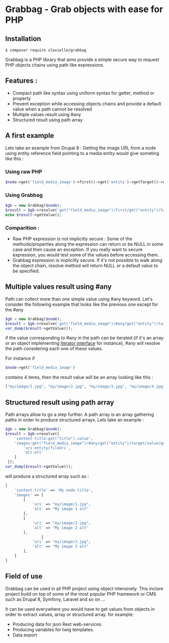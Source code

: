 # Grabbag - Grab objects with ease for PHP

## Installation
```
$ composer require slavielle/grabbag
```

Grabbag is a PHP library that aims provide a simple secure way to request PHP objects chains using path like expressions.

## Features :
* Compact path like syntax using uniform syntax for getter, method or property
* Prevent exception while accessing objects chains and provide a default value when a path cannot be resolved
* Multiple values result using #any
* Structured result using path array

## A first example

Lets take an example from Drupal 8 : Getting the image URL from a node using entity reference field pointing to a media entity would give someting like this :

### Using raw PHP
```php
$node->get('field_media_image')->first()->get('entity')->getTarget()->getValue()->get('field_image')->entity->getFileUri()
```

### Using Grabbag
```php
$gb = new Grabbag($node);
$result = $gb->resolve('get("field_media_image")/first/get("entity")/target/value/get("field_image")/entity/fileUri');
echo $result->getValue();
```

### Comparition : 
* Raw PHP expression is not implicitly secure : Some of the methods/properties along the expression can return or be NULL in some case and then cause an exception. If you really want to secure expression, you would test some of the values before accessing them.
* Grabbag expression is implicitly secure. If it's not possible to walk along the object chain, resolve method will return NULL or a default value to be specified.

## Multiple values result using #any

Path can collect more than one simple value using #any keyword.
Let's consider the following example that looks like the previous one except for the #any
```php
$gb = new Grabbag($node);
$result = $gb->resolve('get("field_media_image")/#any/get("entity")/target/value/get("field_image")/entity/fileUri');
var_dump($result->getValue());
```
if the value corresponding to #any in the path can be iterated (if it's an array or an object implementing [Iterator interface](http://php.net/manual/en/class.iterator.php) for instance), #any will resolve the path considering each one of these values.

For instance if 
```php
$node->get('field_media_image') 
```
contains 4 items, then the result value will be an array looking like this : 
```php
["my/image/1.jpg", "my/image/2.jpg", "my/image/3.jpg", "my/image/4.jpg"]
```
## Structured result using path array
Path arrays allow to go a step further.
A path array is an array gathering paths in order to produce structured arrays.
Lets take an example : 

```php
$gb = new Grabbag($node);
$result = $gb->resolve([
    'content-title:get("title").value',
    'images:get("field_media_image")/#any/get("entity")/target/value/get("field_image")' => [
        'uri:entity/fileUri',
        'alt:alt'
    ]
 ]);
var_dump($result->getValue());
```
will produce a structured array such as : 
```php
[
    'content-title' => 'My node title', 
    'images' => [
        [
            'uri' => "my/image/1.jpg",
            'alt' => "My image 1 alt"
        ],
        [
            'uri' => "my/image/2.jpg",
            'alt' => "My image 2 alt"
        ],
                [
            'uri' => "my/image/3.jpg",
            'alt' => "My image 3 alt"
        ],
    ]
]
```
## Field of use

Grabbag can be used in all PHP project using object intensively. This inclure project build on top of some of the most popular PHP framework or CMS such as Drupal 8, Symfony, Laravel and so on ...

It can be used everywhere you would have to get values from objects in order to extract values, array or structured array. for example: 
* Producing data for json Rest web-services.  
* Producing variables for twig templates.
* Data export
